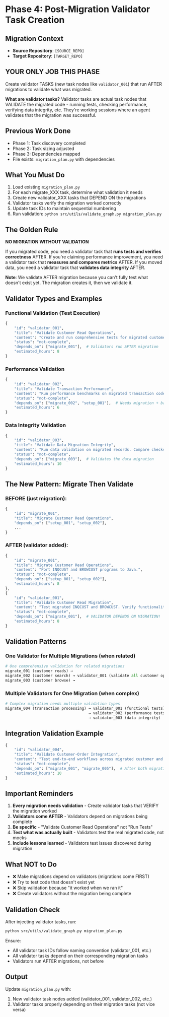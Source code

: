 # Phase 4: Post-Migration Validator Task Creation

## Migration Context
- **Source Repository**: `[SOURCE_REPO]`
- **Target Repository**: `[TARGET_REPO]`

## YOUR ONLY JOB THIS PHASE
Create validator TASKS (new task nodes like `validator_001`) that run AFTER migrations to validate what was migrated.

**What are validator tasks?**
Validator tasks are actual task nodes that VALIDATE the migrated code - running tests, checking performance, verifying data integrity, etc. They're working sessions where an agent validates that the migration was successful.

## Previous Work Done
- Phase 1: Task discovery completed
- Phase 2: Task sizing adjusted
- Phase 3: Dependencies mapped
- File exists: `migration_plan.py` with dependencies

## What You Must Do
1. Load existing `migration_plan.py`
2. For each migrate_XXX task, determine what validation it needs
3. Create new validator_XXX tasks that DEPEND ON the migrations
4. Validator tasks verify the migration worked correctly
5. Update task IDs to maintain sequential numbering
6. Run validation: `python src/utils/validate_graph.py migration_plan.py`

## The Golden Rule
**NO MIGRATION WITHOUT VALIDATION**

If you migrated code, you need a validator task that **runs tests and verifies correctness** AFTER.
If you're claiming performance improvement, you need a validator task that **measures and compares metrics** AFTER.
If you moved data, you need a validator task that **validates data integrity** AFTER.

**Note**: We validate AFTER migration because you can't fully test what doesn't exist yet. The migration creates it, then we validate it.

## Validator Types and Examples

### Functional Validation (Test Execution)
```python
{
    "id": "validator_001",
    "title": "Validate Customer Read Operations",
    "content": "Create and run comprehensive tests for migrated customer operations. Verify INQCUST and BROWCUST functionality matches legacy behavior. Test edge cases discovered during migration.",
    "status": "not-complete",
    "depends_on": ["migrate_001"],  # Validators run AFTER migration
    "estimated_hours": 8
}
```

### Performance Validation  
```python
{
    "id": "validator_002",
    "title": "Validate Transaction Performance",
    "content": "Run performance benchmarks on migrated transaction code. Compare against legacy baseline. Verify within 10% performance target. Generate comparison report.",
    "status": "not-complete",
    "depends_on": ["migrate_002", "setup_001"],  # Needs migration + baseline
    "estimated_hours": 6
}
```

### Data Integrity Validation
```python
{
    "id": "validator_003",
    "title": "Validate Data Migration Integrity",
    "content": "Run data validation on migrated records. Compare checksums with source. Generate reconciliation reports. Verify zero data loss.",
    "status": "not-complete",
    "depends_on": ["migrate_003"],  # Validates the data migration
    "estimated_hours": 10
}
```

## The New Pattern: Migrate Then Validate

### BEFORE (just migration):
```python
{
    "id": "migrate_001",
    "title": "Migrate Customer Read Operations",
    "depends_on": ["setup_001", "setup_002"],
    ...
}
```

### AFTER (validator added):
```python
{
    "id": "migrate_001",
    "title": "Migrate Customer Read Operations",
    "content": "Port INQCUST and BROWCUST programs to Java.",
    "status": "not-complete",
    "depends_on": ["setup_001", "setup_002"],
    "estimated_hours": 8
},
{
    "id": "validator_001",
    "title": "Validate Customer Read Migration",
    "content": "Test migrated INQCUST and BROWCUST. Verify functionality matches legacy. Add tests for issues found during migration.",
    "status": "not-complete",
    "depends_on": ["migrate_001"],  # VALIDATOR DEPENDS ON MIGRATION!
    "estimated_hours": 8
}
```

## Validation Patterns

### One Validator for Multiple Migrations (when related)
```python
# One comprehensive validation for related migrations
migrate_001 (customer reads) → 
migrate_002 (customer search) → validator_001 (validate all customer ops)
migrate_003 (customer browse) →
```

### Multiple Validators for One Migration (when complex)
```python
# Complex migration needs multiple validation types
migrate_004 (transaction processing) → validator_001 (functional tests)
                                     → validator_002 (performance tests)
                                     → validator_003 (data integrity)
```

## Integration Validation Example
```python
{
    "id": "validator_004",
    "title": "Validate Customer-Order Integration",
    "content": "Test end-to-end workflows across migrated customer and order modules. Verify transaction boundaries. Check for data consistency.",
    "status": "not-complete", 
    "depends_on": ["migrate_001", "migrate_005"],  # After both migrations
    "estimated_hours": 10
}
```

## Important Reminders
1. **Every migration needs validation** - Create validator tasks that VERIFY the migration worked
2. **Validators come AFTER** - Validators depend on migrations being complete
3. **Be specific** - "Validate Customer Read Operations" not "Run Tests"
4. **Test what was actually built** - Validators test the real migrated code, not mocks
5. **Include lessons learned** - Validators test issues discovered during migration

## What NOT to Do
- ❌ Make migrations depend on validators (migrations come FIRST)
- ❌ Try to test code that doesn't exist yet
- ❌ Skip validation because "it worked when we ran it"
- ❌ Create validators without the migration being complete

## Validation Check
After injecting validator tasks, run:
```bash
python src/utils/validate_graph.py migration_plan.py
```

Ensure:
- All validator task IDs follow naming convention (validator_001, etc.)
- All validator tasks depend on their corresponding migration tasks
- Validators run AFTER migrations, not before

## Output
Update `migration_plan.py` with:
1. New validator task nodes added (validator_001, validator_002, etc.)
2. Validator tasks properly depending on their migration tasks (not vice versa)
